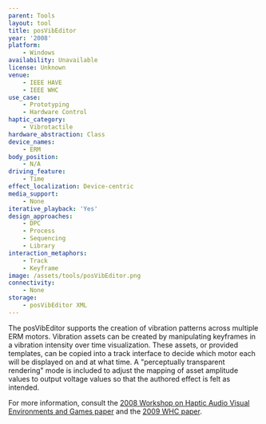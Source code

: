 ```yaml
---
parent: Tools
layout: tool
title: posVibEditor
year: '2008'
platform:
    - Windows
availability: Unavailable
license: Unknown
venue:
    - IEEE HAVE
    - IEEE WHC
use_case:
    - Prototyping
    - Hardware Control
haptic_category:
    - Vibrotactile
hardware_abstraction: Class
device_names:
    - ERM
body_position:
    - N/A
driving_feature:
    - Time
effect_localization: Device-centric
media_support:
    - None
iterative_playback: 'Yes'
design_approaches:
    - DPC
    - Process
    - Sequencing
    - Library
interaction_metaphors:
    - Track
    - Keyframe
image: /assets/tools/posVibEditor.png
connectivity:
    - None
storage:
    - posVibEditor XML
---
```

The posVibEditor supports the creation of vibration patterns across multiple ERM motors.
Vibration assets can be created by manipulating keyframes in a vibration intensity over time visualization.
These assets, or provided templates, can be copied into a track interface to decide which motor each will be displayed on and at what time.
A "perceptually transparent rendering" mode is included to adjust the mapping of asset amplitude values to output voltage values so that the authored effect is felt as intended.

For more information, consult the [2008 Workshop on Haptic Audio Visual Environments and Games paper](https://doi.org/10.1109/HAVE.2008.4685310) and the [2009 WHC paper](https://doi.org/10.1109/WHC.2009.4810912).
